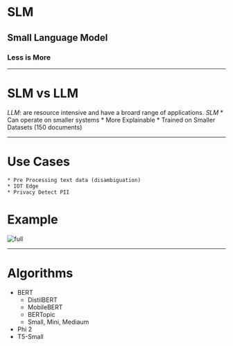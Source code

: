 # SLM
## Small Language Model
### Less is More

---
# SLM vs LLM
*LLM*: are resource intensive and have a broard range of applications.
*SLM*
    * Can operate on smaller systems
    * More Explainable
    * Trained on Smaller Datasets (150 documents)

---
# Use Cases
    * Pre Processing text data (disambiguation)
    * IOT Edge
    * Privacy Detect PII

# Example
 ![full](https://microshak.github.io/MicroNotes/MachineLearning/LLM/SLM.drawio.png)


---
# Algorithms
* BERT 
    * DistilBERT
    * MobileBERT
    * BERTopic
    * Small, Mini, Mediaum
* Phi 2
* T5-Small
    